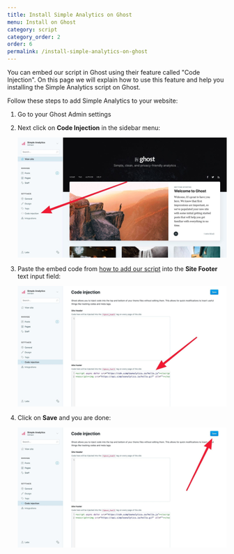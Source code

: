 ```yaml
---
title: Install Simple Analytics on Ghost
menu: Install on Ghost
category: script
category_order: 2
order: 6
permalink: /install-simple-analytics-on-ghost
---
```


You can embed our script in Ghost using their feature called "Code Injection". On this page we will explain how to use this feature and help you installing the Simple Analytics script on Ghost.

Follow these steps to add Simple Analytics to your website:

1. Go to your Ghost Admin settings
1. Next click on **Code Injection** in the sidebar menu:

    ![](/images/ghost-click-code-injection.jpg)

1. Paste the embed code from [how to add our script](/script) into the **Site Footer** text input field:

    ![](/images/ghost-add-code.jpg)

1. Click on **Save** and you are done:

    ![](/images/ghost-save-code.jpg)


<!-- Read more on implementing Simple Analytics in the [Ghost docs](https://docs.ghost.org/integrations/simpleanalytics/). -->
